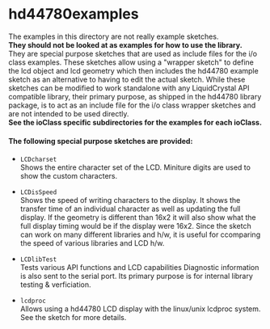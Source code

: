 hd44780examples
===============

The examples in this directory are not really example sketches.<br>
**They should not be looked at as examples for how to use the library.**<br>
They are special purpose sketches that are used as include files for the i/o class examples.
These sketches allow using a "wrapper sketch" to define the lcd object
and lcd geometry which then includes the hd44780 example sketch as an
alternative to having to edit the actual sketch.
While these sketches can be modified to work standalone with any LiquidCrystal API compatible library, their primary purpose, as shipped in the hd44780 library package, is to act as an include file for the i/o class wrapper sketches and are not intended to be used directly.  
**See the ioClass specific subdirectories for the examples for each ioClass.**

#### The following special purpose sketches are provided:
- `LCDcharset`<br>
Shows the entire character set of the LCD.
Miniture digits are used to show the custom characters.

- `LCDisSpeed`<br>
Shows the speed of writing characters to the display.
It shows the transfer time of an individual character as well as updating
the full display. If the geometry is different than 16x2 it will also show what the full display timing would be if the display were 16x2.
Since the sketch can work on many different libraries and h/w, it is useful for ccomparing the speed of various libraries and LCD h/w.

- `LCDlibTest`<br>
Tests various API functions and LCD capabilities
Diagnostic information is also sent to the serial port.
Its primary purpose is for internal library testing & verficiation.

- `lcdproc`<br>
Allows using a hd44780 LCD display with the linux/unix
lcdproc system. See the sketch for more details.
